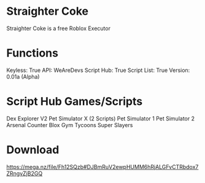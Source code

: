# Straighter Coke
Straighter Coke is a free Roblox Executor

# Functions
Keyless: True
API: WeAreDevs
Script Hub: True
Script List: True
Version: 0.01a (Alpha)

# Script Hub Games/Scripts
Dex Explorer V2
Pet Simulator X (2 Scripts)
Pet Simulator 1
Pet Simulator 2
Arsenal
Counter Blox
Gym Tycoons
Super Slayers

# Download
https://mega.nz/file/Fh12SQzb#DJBmRuV2ewpHUMM6hRjALGFvCTRbdox7ZRngvZjB2GQ

